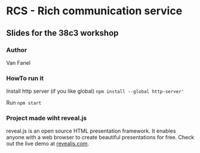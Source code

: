 # RCS - Rich communication service

## Slides for the 38c3 workshop

### Author
Van Fanel

### HowTo run it
Install http server (if you like global)
```npm install --global http-server' ```

Run ```npm start```

### Project made wiht reveal.js
reveal.js is an open source HTML presentation framework. It enables anyone with a web browser to create beautiful presentations for free. Check out the live demo at [revealjs.com](https://revealjs.com/).
